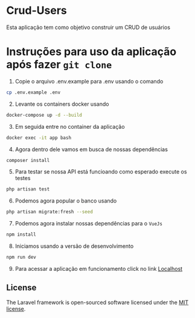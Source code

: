 # Crud-Users
 Esta aplicação tem como objetivo construir um CRUD de usuários

# Instruções para uso da aplicação após fazer `git clone`

1. Copie o arquivo .env.example para .env usando o comando
   
```sh
cp .env.example .env
```

2. Levante os containers docker usando 

```sh
docker-compose up -d --build
```
3. Em seguida entre no container da aplicação 

```sh
docker exec -it app bash
```
4. Agora dentro dele vamos em busca de nossas dependências 

```sh
composer install
```
5. Para testar se nossa API está funcioando como esperado execute os testes

```sh
php artisan test
``` 

6. Podemos agora popular o banco usando 

```sh
php artisan migrate:fresh --seed
```
7. Podemos agora instalar nossas dependências para o `VueJs` 

```sh
npm install
```
8. Iniciamos usando a versão de desenvolvimento 

```sh
npm run dev
```
9. Para acessar a aplicação em funcionamento click no link [Localhost](http://localhost) 

## License

The Laravel framework is open-sourced software licensed under the [MIT license](https://opensource.org/licenses/MIT).
